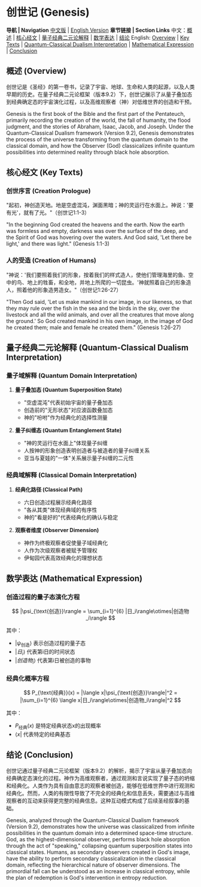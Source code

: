 # 创世记 (Genesis)

**导航 | Navigation**
[中文版](#创世记解析) | [English Version](#genesis-analysis)
**章节链接 | Section Links**
中文：[概述](#概述-overview) | [核心经文](#核心经文-key-texts) | [量子经典二元论解释](#量子经典二元论解释-quantum-classical-dualism-interpretation) | [数学表达](#数学表达-mathematical-expression) | [结论](#结论-conclusion)
English: [Overview](#概述-overview) | [Key Texts](#核心经文-key-texts) | [Quantum-Classical Dualism Interpretation](#量子经典二元论解释-quantum-classical-dualism-interpretation) | [Mathematical Expression](#数学表达-mathematical-expression) | [Conclusion](#结论-conclusion)

## 概述 (Overview)

创世记是《圣经》的第一卷书，记录了宇宙、地球、生命和人类的起源，以及人类早期的历史。在量子经典二元论框架（版本9.2）下，创世记展示了从量子叠加态到经典确定态的宇宙演化过程，以及高维观察者（神）对低维世界的创造和干预。

Genesis is the first book of the Bible and the first part of the Pentateuch, primarily recording the creation of the world, the fall of humanity, the flood judgment, and the stories of Abraham, Isaac, Jacob, and Joseph. Under the Quantum-Classical Dualism framework (Version 9.2), Genesis demonstrates the process of the universe transforming from the quantum domain to the classical domain, and how the Observer (God) classicalizes infinite quantum possibilities into determined reality through black hole absorption.

## 核心经文 (Key Texts)

### 创世序言 (Creation Prologue)
"起初，神创造天地。地是空虚混沌，渊面黑暗；神的灵运行在水面上。神说：'要有光'，就有了光。"（创世记1:1-3）

"In the beginning God created the heavens and the earth. Now the earth was formless and empty, darkness was over the surface of the deep, and the Spirit of God was hovering over the waters. And God said, 'Let there be light,' and there was light." (Genesis 1:1-3)

### 人的受造 (Creation of Humans)
"神说：'我们要照着我们的形象，按着我们的样式造人，使他们管理海里的鱼、空中的鸟、地上的牲畜，和全地，并地上所爬的一切昆虫。'神就照着自己的形象造人，照着他的形象造男造女。"（创世记1:26-27）

"Then God said, 'Let us make mankind in our image, in our likeness, so that they may rule over the fish in the sea and the birds in the sky, over the livestock and all the wild animals, and over all the creatures that move along the ground.' So God created mankind in his own image, in the image of God he created them; male and female he created them." (Genesis 1:26-27)

## 量子经典二元论解释 (Quantum-Classical Dualism Interpretation)

### 量子域解释 (Quantum Domain Interpretation)
1. **量子叠加态 (Quantum Superposition State)**
   - "空虚混沌"代表初始宇宙的量子叠加态
   - 创造前的"无形状态"对应波函数叠加态
   - 神的"吩咐"作为经典化的选择性测量

2. **量子纠缠态 (Quantum Entanglement State)**
   - "神的灵运行在水面上"体现量子纠缠
   - 人按神的形象创造表明创造者与被造者的量子纠缠关系
   - 亚当与夏娃的"一体"关系展示量子纠缠的二元性

### 经典域解释 (Classical Domain Interpretation)
1. **经典化路径 (Classical Path)**
   - 六日创造过程展示经典化路径
   - "各从其类"体现经典域的有序性
   - 神的"看是好的"代表经典化的确认与稳定

2. **观察者维度 (Observer Dimension)**
   - 神作为终极观察者促使量子域经典化
   - 人作为次级观察者被赋予管理权
   - 伊甸园代表高效经典化的理想状态

## 数学表达 (Mathematical Expression)

### 创造过程的量子态演化方程

$$
|\psi_{\text{创造}}\rangle = \sum_{i=1}^{6} |日_i\rangle\otimes|创造物_i\rangle
$$

其中：
- $`|\psi_{\text{创造}}\rangle`$ 表示创造过程的量子态
- $`|日_i\rangle`$ 代表第i日的时间状态
- $`|创造物_i\rangle`$ 代表第i日被创造的事物

### 经典化概率方程

$$
P_{\text{经典}}(x) = |\langle x|\psi_{\text{创造}}\rangle|^2 = |\sum_{i=1}^{6} \langle x|日_i\rangle\otimes|创造物_i\rangle|^2
$$

其中：
- $`P_{\text{经典}}(x)`$ 是特定经典状态x的出现概率
- $`\langle x|`$ 代表特定的经典基态

## 结论 (Conclusion)

创世记通过量子经典二元论框架（版本9.2）的解析，揭示了宇宙从量子叠加态向经典确定态演化的过程。神作为高维观察者，通过观测和言说实现了量子态的坍缩和经典化。人类作为具有自由意志的观察者被创造，能够在低维世界中进行观测和经典化。然而，人类的有限性导致了不完全的经典化和信息丢失，需要通过与高维观察者的互动来获得更完整的经典信息。这种互动模式构成了后续圣经叙事的基础。

Genesis, analyzed through the Quantum-Classical Dualism framework (Version 9.2), demonstrates how the universe was classicalized from infinite possibilities in the quantum domain into a determined space-time structure. God, as the highest-dimensional observer, performs black hole absorption through the act of "speaking," collapsing quantum superposition states into classical states. Humans, as secondary observers created in God's image, have the ability to perform secondary classicalization in the classical domain, reflecting the hierarchical nature of observer dimensions. The primordial fall can be understood as an increase in classical entropy, while the plan of redemption is God's intervention in entropy reduction.